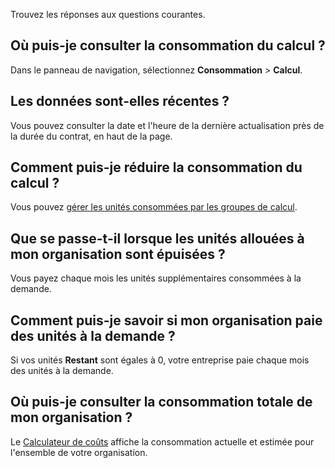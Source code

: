 Trouvez les réponses aux questions courantes.

Où puis-je consulter la consommation du calcul ?
------------------------------------------------

Dans le panneau de navigation, sélectionnez **Consommation** \> **Calcul**.

Les données sont-elles récentes ?
---------------------------------

Vous pouvez consulter la date et l'heure de la dernière actualisation près de la durée du contrat, en haut de la page.

Comment puis-je réduire la consommation du calcul ?
---------------------------------------------------

Vous pouvez [gérer les unités consommées par les groupes de calcul](qty1682530889318.md).

Que se passe-t-il lorsque les unités allouées à mon organisation sont épuisées ?
--------------------------------------------------------------------------------

Vous payez chaque mois les unités supplémentaires consommées à la demande.

Comment puis-je savoir si mon organisation paie des unités à la demande ?
-------------------------------------------------------------------------

Si vos unités **Restant** sont égales à 0, votre entreprise paie chaque mois des unités à la demande.

Où puis-je consulter la consommation totale de mon organisation ?
-----------------------------------------------------------------

Le [Calculateur de coûts](vsb1703029847518.md) affiche la consommation actuelle et estimée pour l'ensemble de votre organisation.
